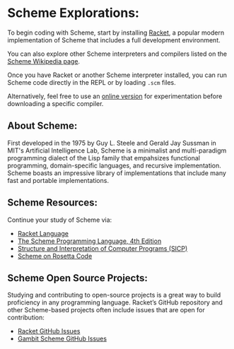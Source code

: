 # Scheme Explorations:

To begin coding with Scheme, start by installing [Racket](https://racket-lang.org/), a popular modern implementation of Scheme that includes a full development environment.

You can also explore other Scheme interpreters and compilers listed on the [Scheme Wikipedia page](<https://en.wikipedia.org/wiki/Scheme_(programming_language)#Implementations>).

Once you have Racket or another Scheme interpreter installed, you can run Scheme code directly in the REPL or by loading `.scm` files.

Alternatively, feel free to use an [online version](https://tio.run/#scheme-chez) for experimentation before downloading a specific compiler.

## About Scheme:

First developed in the 1975 by Guy L. Steele and Gerald Jay Sussman in MIT's Artificial Intelligence Lab, Scheme is a minimalist and multi-paradigm programming dialect of the Lisp family that empahsizes functional programming, domain-specific languages, and recursive implementation. Scheme boasts an impressive library of implementations that include many fast and portable implementations.

## Scheme Resources:

Continue your study of Scheme via:

- [Racket Language](https://racket-lang.org/)
- [The Scheme Programming Language, 4th Edition](https://www.scheme.com/tspl4/)
- [Structure and Interpretation of Computer Programs (SICP)](https://mitpress.mit.edu/sites/default/files/sicp/full-text/book/book.html)
- [Scheme on Rosetta Code](https://rosettacode.org/wiki/Category:Scheme)

## Scheme Open Source Projects:

Studying and contributing to open-source projects is a great way to build proficiency in any programming language. Racket’s GitHub repository and other Scheme-based projects often include issues that are open for contribution:

- [Racket GitHub Issues](https://github.com/racket/racket/issues)
- [Gambit Scheme GitHub Issues](https://github.com/gambit/gambit/issues)
